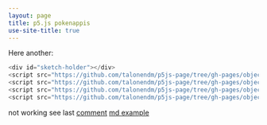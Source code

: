 ```yaml
---
layout: page
title: p5.js pokenappis
use-site-title: true
---
```



<div id="sketch-holder"></div>
<script src="https://cdnjs.cloudflare.com/ajax/libs/p5.js/0.6.1/p5.min.js"></script>
<script src="/p5/test.js"></script>






Here another:

<div id="sketch-holder-jt"></div>
<script>
function setup() {
  let d = 170;
  let p1 = d;
  let p2 = p1 + d;
  let p3 = p2 + d;
  let p4 = p3 + d;

  // Sets the screen to be 720 pixels wide and 400 pixels high
  const canvas = createCanvas(720, 400);
  canvas.parent('sketch-holder-jt')
  background(0);
  noSmooth();

  translate(140, 0);

  // Draw gray box
  stroke(053);
  line(p3, p3, p2, p3);
  line(p2, p3, p2, p2);
  line(p2, p2, p3, p2);
  line(p3, p2, p3, p3);

  // Draw white points
  stroke(255);
  point(p1, p1);
  point(p1, p3);
  point(p2, p4);
  point(p3, p1);
  point(p4, p2);
  point(p4, p4);
}

</script>


```javascript
<div id="sketch-holder"></div>
<script src="https://github.com/talonendm/p5js-page/tree/gh-pages/objects/libraries/p5.js" type="text/javascript"></script>
<script src="https://github.com/talonendm/p5js-page/tree/gh-pages/objects/libraries/p5.dom.js" type="text/javascript"></script>
<script src="https://github.com/talonendm/p5js-page/tree/gh-pages/objects/libraries/p5.sound.js" type="text/javascript"></script>
<script src="https://github.com/talonendm/p5js-page/tree/gh-pages/objects/sketch.js" type="text/javascript"></script>
```

not working 
see last [comment](https://stackoverflow.com/questions/53267193/p5js-with-jekyll)
[md example](https://raw.githubusercontent.com/KevinWorkman/HappyCoding/gh-pages/examples/p5js/_posts/2018-07-04-fireworks.md)